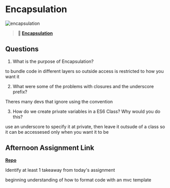 # Encapsulation

![encapsulation](https://bcw.blob.core.windows.net/public/img/journals/5838157482080222)

> **📖 [Encapsulation](https://codeworksacademy.com/fs-student-guide/resources/wk3/02-Encapsulation)**

## Questions

1. What is the purpose of Encapsulation?

to bundle code in different layers so outside access is restricted to how you want it

2. What were some of the problems with closures and the underscore prefix?

Theres many devs that ignore using the convention

3. How do we create private variables in a ES6 Class? Why would you do this?

use an underscore to specify it at private, then leave it outsude of a class so it can be accessesed only when you want it to be

## Afternoon Assignment Link

**[Repo](https://github.com/Tmontandon/vendingmachine)**

Identify at least 1 takeaway from today's assignment

beginning understanding of how to format code with an mvc template

